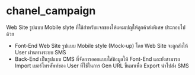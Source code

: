 # chanel_campaign
Web Site รูปแบบ Mobile slyte ที่ใช้สำหรับแจกของให้แคมเปญให้ลูกค้าส่งพิเศษ ประกอบไปด้วย
- Font-End Web Site รูปแบบ Mobile style (Mock-up) โดย Web Site จะถูกส่งให้ User ผ่านทางระบบ SMS
- Back-End เป็นรูปแบบ CMS ที่จัดการออกแบบใส่ข้อมูลให้ Font-End และยังสามารถ Import เบอร์โทรศัพท์ของ User ที่ใช้ในการ Gen URL ขึ้นมาเพื่อ Export นำไปส่ง SMS

